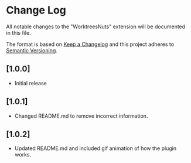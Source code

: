 # Change Log

All notable changes to the "WorktreesNuts" extension will be documented in this file.

The format is based on [Keep a Changelog](http://keepachangelog.com/) and this project adheres to [Semantic Versioning](http://semver.org/).

## [1.0.0]

- Initial release

## [1.0.1]

- Changed README.md to remove incorrect information.

## [1.0.2]

- Updated README.md and included gif animation of how the plugin works.
